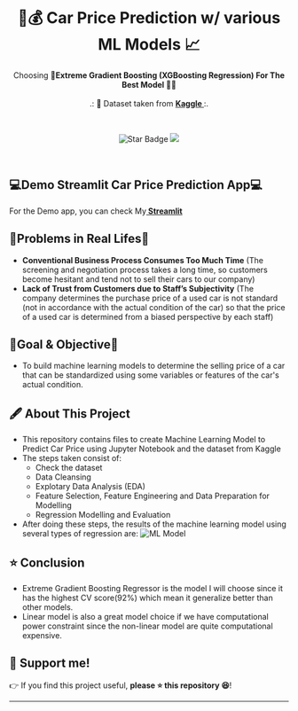 <h1 align="center"> 🚗💰 Car Price Prediction w/ various ML Models 📈 </h1>
<p align="center">Choosing <b>🌟Extreme Gradient Boosting (XGBoosting Regression) For The Best Model 🚀🌟</b><br><br>
.: 📄 Dataset taken from <b><a href="https://www.kaggle.com/datasets/nehalbirla/vehicle-dataset-from-cardekho"> Kaggle </a></b> :.
</p><br>
<p align="center">
  <img src="https://img.shields.io/static/v1?label=%F0%9F%8C%9F&message=If%20Useful&style=style=flat&color=BC4E99" alt="Star Badge"/>
  <a href="https://www.github.com/irvandimetrio">
    <img src="https://img.shields.io/github/followers/irvandimetrio?style=social&link=https://www.github.com/irvandimetrio" alt"GitHub"/>
  </a>
</p>
<br>


## 💻Demo Streamlit Car Price Prediction App💻
For the Demo app, you can check My<b><a href ="https://irvandimetrio-car-price-prediction-using-xgboost-myapp-ysbzcg.streamlitapp.com/"> Streamlit</a></b>
<br>

## 🤔Problems in Real Lifes🤔
* **Conventional Business Process Consumes Too Much Time** (The screening and negotiation process takes a long time, so customers become hesitant and tend not to sell their cars to our company)
* **Lack of Trust from Customers due to Staff’s Subjectivity** (The company determines the purchase price of a used car is not standard (not in accordance with the actual condition of the car) so that the price of a used car is determined from a biased perspective by each staff)

## 📝Goal & Objective📝
* To build machine learning models to determine the selling price of a car that can be standardized using some variables or features of the car's actual condition.

## 🖋 About This Project
*   This repository contains files to create Machine Learning Model to Predict Car Price using Jupyter Notebook and the dataset from Kaggle
*   The steps taken consist of: 
    - Check the dataset
    - Data Cleansing
    - Explotary Data Analysis (EDA)
    - Feature Selection, Feature Engineering and Data Preparation for Modelling
    - Regression Modelling and Evaluation
*   After doing these steps, the results of the machine learning model using several types of regression are:
![ML Model](https://user-images.githubusercontent.com/52452132/177178467-e98e6d08-ce2d-4ea2-ac3a-7e0ec0f630e4.PNG)

## ⭐ Conclusion
*   Extreme Gradient Boosting Regressor is the model I will choose since it has the highest CV score(92%) which mean it generalize better than other models.
*   Linear model is also a great model choice if we have computational power constraint since the non-linear model are quite computational expensive.

## 🙌 Support me!

👉 If you find this project useful, **please ⭐ this repository 😆**!

---
